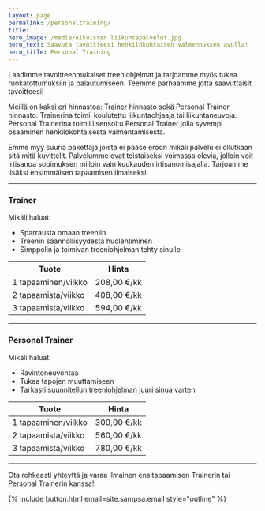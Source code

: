 ```yaml
---
layout: page
permalink: /personaltraining/
title: 
hero_image: /media/Aikuisten liikuntapalvelut.jpg
hero_text: Saavuta tavoitteesi henkilökohtaisen valmennuksen avulla!
hero_title: Personal Training
---
```


Laadimme tavoitteenmukaiset treeniohjelmat ja tarjoamme myös tukea ruokatottumuksiin ja palautumiseen. 
Teemme parhaamme jotta saavuttaisit tavoitteesi!

Meillä on kaksi eri hinnastoa: Trainer hinnasto sekä Personal Trainer hinnasto. Trainerina toimii koulutettu liikuntaohjaaja tai liikuntaneuvoja. Personal Trainerina toimii lisensoitu Personal Trainer jolla syvempi osaaminen henkilökohtaisesta valmentamisesta. 

Emme myy suuria pakettaja joista ei pääse eroon mikäli palvelu ei ollutkaan sitä mitä kuvittelit. Palvelumme ovat 
toistaiseksi voimassa olevia, jolloin voit irtisanoa sopimuksen milloin vain kuukauden irtisanomisajalla. 
Tarjoamme lisäksi ensimmäisen tapaamisen ilmaiseksi. 

---

### Trainer

Mikäli haluat:
- Sparrausta omaan treeniin
- Treenin säännöllisyydestä huolehtiminen
- Simppelin ja toimivan treeniohjelman tehty sinulle

| Tuote                     | Hinta               |
| ------------------------- | ------------------- |
| 1 tapaaminen/viikko       | 208,00 €/kk         |
| 2 tapaamista/viikko       | 408,00 €/kk         |
| 3 tapaamista/viikko       | 594,00 €/kk         |

---

### Personal Trainer

Mikäli haluat:
- Ravintoneuvontaa
- Tukea tapojen muuttamiseen
- Tarkasti suunnitellun treeniohjelman juuri sinua varten

| Tuote                     | Hinta               |
| ------------------------- | ------------------- |
| 1 tapaaminen/viikko       | 300,00 €/kk         |
| 2 tapaamista/viikko       | 560,00 €/kk         |
| 3 tapaamista/viikko       | 780,00 €/kk         |

---


Ota rohkeasti yhteyttä ja varaa ilmainen ensitapaamisen Trainerin tai Personal Trainerin kanssa!

{% include button.html email=site.sampsa.email style="outline" %}
